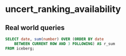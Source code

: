# uncert_ranking_availability
## Real world queries
~~~sql
SELECT date, sum(number) OVER (ORDER BY date
    BETWEEN CURRENT ROW AND 3 FOLLOWING) AS r_sum
FROM iceberg;
~~~
